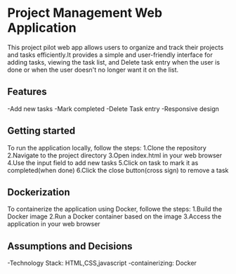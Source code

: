 # Project Management Web Application

This project pilot web app allows users to organize and track their projects and tasks efficiently.It provides a simple and user-friendly interface for adding tasks, viewing the task list, and Delete task entry when the user is done or when the user doesn't no longer want it on the list.

## Features

-Add new tasks
-Mark completed
-Delete Task entry
-Responsive design

## Getting started

To run the application locally, follow the steps:
1.Clone the repository
2.Navigate to the project directory
3.Open index.html in your web browser
4.Use the input field to add new tasks
5.Click on task to mark it as completed(when done)
6.Click the close button(cross sign) to remove a task

## Dockerization
 To containerize the application using Docker, followe the steps:
1.Build the Docker image
2.Run a Docker container based on the image
3.Access the application in your web browser

## Assumptions and Decisions

-Technology Stack: HTML,CSS,javascript
-containerizing: Docker

